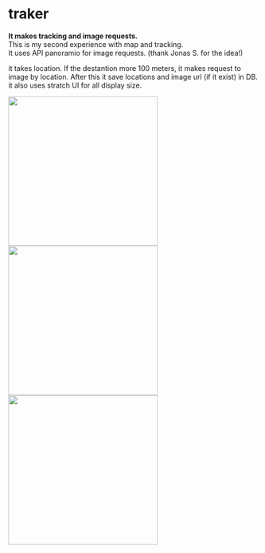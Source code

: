 # traker
<b>It makes tracking and image requests.</b><br/>
This is my second experience with map and tracking.<br/>
It uses API panoramio for image requests. (thank Jonas S. for the idea!)<br/>

it takes location. If the destantion more 100 meters, it makes request to image by location.
After this it save locations and image url (if it exist) in DB.<br/>
it also uses stratch UI  for all display size.

<Image width=300 src="https://dl.dropboxusercontent.com/s/8uekehfeu43bw9j/Screenshot_2015-10-18-13-27-37.png?dl=0" />
<Image width=300 src="https://dl.dropboxusercontent.com//s/8l07cfyprbvbtbk/Screenshot_2015-10-18-13-25-15.png?dl=0" />
<Image width=300 src="https://dl.dropboxusercontent.com/s/oeaiy1rozd4bwsl/Screenshot_2015-10-18-13-54-00.png?dl=0" />







